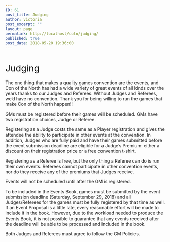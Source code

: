 ```yaml
---
ID: 61
post_title: Judging
author: victoria
post_excerpt: ""
layout: page
permalink: http://localhost/cotn/judging/
published: true
post_date: 2018-05-20 19:36:00
---
```

<h1><span style="font-weight: 400;">Judging</span></h1>
<span style="font-weight: 400;">The one thing that makes a quality games convention are the events, and Con of the North has had a wide variety of great events of all kinds over the years thanks to our Judges and Referees. Without Judges and Referees, we’d have no convention. Thank you for being willing to run the games that make Con of the North happen!!</span>

<span style="font-weight: 400;">GMs must be registered before their games will be scheduled. GMs have two registration choices, Judge or Referee.</span>

<span style="font-weight: 400;">Registering as a Judge costs the same as a Player registration and gives the attendee the ability to participate in other events at the convention. In addition, Judges who are fully paid and have their games submitted before the event submission deadline are eligible for a Judge’s Premium: either a discount on their registration price or a free convention t-shirt.</span>

<span style="font-weight: 400;">Registering as a Referee is free, but the only thing a Referee can do is run their own events. Referees cannot participate in other convention events, nor do they receive any of the premiums that Judges receive.</span>

<span style="font-weight: 400;">Events will not be scheduled until after the GM is registered.</span>

<span style="font-weight: 400;">To be included in the Events Book, games must be submitted by the event submission deadline (Saturday, September 29, 2018) and all Judges/Referees for the games must be fully registered by that time as well. If an Event Proposal is a little late, every reasonable effort will be made to include it in the book. However, due to the workload needed to produce the Events Book, it is not possible to guarantee that any events received after the deadline will be able to be processed and included in the book.</span>

<span style="font-weight: 400;">Both Judges and Referees must agree to follow the GM Policies.</span>